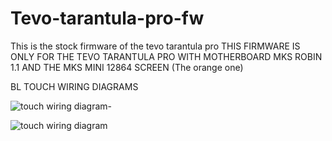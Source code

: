 # Tevo-tarantula-pro-fw
This is the stock firmware of the tevo tarantula pro
THIS FIRMWARE IS ONLY FOR THE TEVO TARANTULA PRO WITH MOTHERBOARD MKS ROBIN 1.1 AND THE MKS MINI 12864 SCREEN (The orange one)

BL TOUCH WIRING DIAGRAMS

![touch wiring diagram-](https://github.com/matte-oss/Tevo-tarantula-pro-fw/assets/125076223/9be87ead-b43d-4425-b596-b5c95657fae9)

![touch wiring diagram](https://github.com/matte-oss/Tevo-tarantula-pro-fw/assets/125076223/526d9d7a-1bec-4677-8607-821b231a5107)
